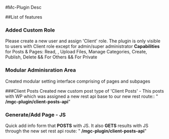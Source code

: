 #Mc-Plugin Desc
 
##List of features
 
### Added Custom Role  
 Please create a new user and assign 'Client' role.
 The plugin is only visible to users with Client role except for admin/super administrator
 **Capabilities** for Posts & Pages: Read, , Upload Files, Manage Categories, Create, Publish, Delete && For Others && For Private  
 
### Modular Adminisration Area 
 Created modular setting interface comprising of pages and subpages
 
###Client Posts 
 Created new custom post type of 'Client Posts' - This posts with WP which was assigned
 a new rest api base to our new rest route:: " **/mgc-plugin/client-posts-api**"
 
### Generate/Add Page - JS
 Quick add info form that **POSTS** with JS.
 It also **GETS** results with JS through the new set rest api route: " **/mgc-plugin/client-posts-api**"